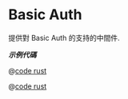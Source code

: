 # Basic Auth

提供對 Basic Auth 的支持的中間件.

_**示例代碼**_ 

<CodeGroup>
  <CodeGroupItem title="main.rs" active>

@[code rust](../../../../codes/basic-auth/src/main.rs)

  </CodeGroupItem>
  <CodeGroupItem title="Cargo.toml">

@[code rust](../../../../codes/basic-auth/Cargo.toml)

  </CodeGroupItem>
</CodeGroup>